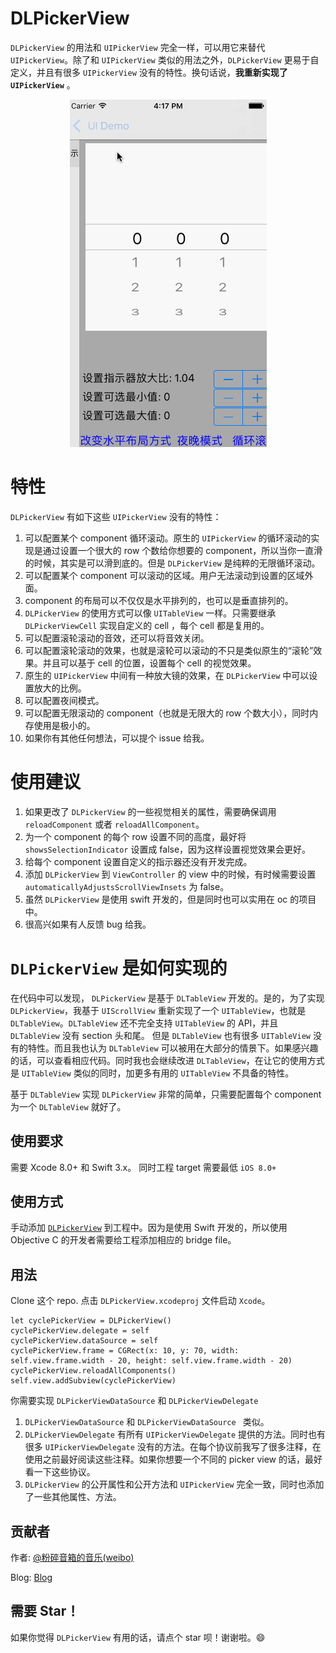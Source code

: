 # DLPickerView

 `DLPickerView` 的用法和 `UIPickerView` 完全一样，可以用它来替代 `UIPickerView`。除了和 `UIPickerView` 类似的用法之外，`DLPickerView` 更易于自定义，并且有很多 `UIPickerView` 没有的特性。换句话说，**我重新实现了 `UIPickerView`** 。

<p align="center"><img src ="./Demo.gif" /></p>

# 特性

 `DLPickerView` 有如下这些 `UIPickerView` 没有的特性：
 
1. 可以配置某个 component 循环滚动。原生的 `UIPickerView` 的循环滚动的实现是通过设置一个很大的 row 个数给你想要的 component，所以当你一直滑的时候，其实是可以滑到底的。但是 `DLPickerView` 是纯粹的无限循环滚动。
2. 可以配置某个 component 可以滚动的区域。用户无法滚动到设置的区域外面。
3. component 的布局可以不仅仅是水平排列的，也可以是垂直排列的。
4. `DLPickerView` 的使用方式可以像 `UITableView` 一样。只需要继承 `DLPickerViewCell` 实现自定义的 cell ，每个 cell 都是复用的。
5. 可以配置滚轮滚动的音效，还可以将音效关闭。
6. 可以配置滚轮滚动的效果，也就是滚轮可以滚动的不只是类似原生的“滚轮”效果。并且可以基于 cell 的位置，设置每个 cell 的视觉效果。
7. 原生的 `UIPickerView` 中间有一种放大镜的效果，在 `DLPickerView` 中可以设置放大的比例。
8. 可以配置夜间模式。
9. 可以配置无限滚动的 component（也就是无限大的 row 个数大小），同时内存使用是极小的。
10. 如果你有其他任何想法，可以提个 issue 给我。


# 使用建议
 
 1. 如果更改了 `DLPickerView` 的一些视觉相关的属性，需要确保调用 `reloadComponent` 或者 `reloadAllComponent`。
 2. 为一个 component 的每个 row 设置不同的高度，最好将 `showsSelectionIndicator` 设置成 false，因为这样设置视觉效果会更好。
 3. 给每个 component 设置自定义的指示器还没有开发完成。
 4. 添加 `DLPickerView` 到  `ViewController` 的 view 中的时候，有时候需要设置 `automaticallyAdjustsScrollViewInsets` 为 false。
 5. 虽然 `DLPickerView` 是使用 swift 开发的，但是同时也可以实用在 oc 的项目中。
 6. 很高兴如果有人反馈 bug 给我。

# `DLPickerView` 是如何实现的

在代码中可以发现， `DLPickerView` 是基于 `DLTableView` 开发的。是的，为了实现  `DLPickerView`，我基于 `UIScrollView` 重新实现了一个 `UITableView`，也就是 `DLTableView`。`DLTableView` 还不完全支持 `UITableView` 的 API，并且 `DLTableView` 没有 section 头和尾。 但是 `DLTableView` 也有很多 `UITableView` 没有的特性。而且我也认为 `DLTableView` 可以被用在大部分的情景下。如果感兴趣的话，可以查看相应代码。同时我也会继续改进 `DLTableView`，在让它的使用方式是 `UITableView` 类似的同时，加更多有用的 `UITableView` 不具备的特性。

基于 `DLTableView` 实现 `DLPickerView` 非常的简单，只需要配置每个 component 为一个 `DLTableView` 就好了。

## 使用要求

需要 Xcode 8.0+ 和 Swift 3.x。
同时工程 target 需要最低 `iOS 8.0+`

## 使用方式

手动添加 [`DLPickerView`](https://github.com/danleechina/DLPickerView/tree/master/DLPickerView/DLPickerView) 到工程中。因为是使用 Swift 开发的，所以使用 Objective C 的开发者需要给工程添加相应的 bridge file。


## 用法

Clone 这个 repo. 点击 `DLPickerView.xcodeproj` 文件启动 `Xcode`。

```
let cyclePickerView = DLPickerView()
cyclePickerView.delegate = self
cyclePickerView.dataSource = self
cyclePickerView.frame = CGRect(x: 10, y: 70, width: self.view.frame.width - 20, height: self.view.frame.width - 20)
cyclePickerView.reloadAllComponents()
self.view.addSubview(cyclePickerView)

```

你需要实现 `DLPickerViewDataSource` 和 `DLPickerViewDelegate`

1. `DLPickerViewDataSource` 和 `DLPickerViewDataSource ` 类似。
2. `DLPickerViewDelegate` 有所有 `UIPickerViewDelegate` 提供的方法。同时也有很多 `UIPickerViewDelegate` 没有的方法。在每个协议前我写了很多注释，在使用之前最好阅读这些注释。如果你想要一个不同的 picker view 的话，最好看一下这些协议。
3. `DLPickerView` 的公开属性和公开方法和 `UIPickerView` 完全一致，同时也添加了一些其他属性、方法。



## 贡献者

作者: [@粉碎音箱的音乐(weibo)](http://weibo.com/u/1172595722) 

Blog: [Blog](http://danleechina.github.io/)

## 需要 Star！

如果你觉得 `DLPickerView` 有用的话，请点个 star 呗！谢谢啦。😄

